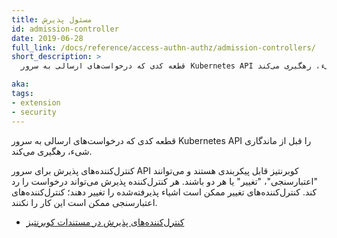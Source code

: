 ```yaml
---
title: مسئول پذیرش
id: admission-controller
date: 2019-06-28
full_link: /docs/reference/access-authn-authz/admission-controllers/
short_description: >
  قطعه کدی که درخواست‌های ارسالی به سرور Kubernetes API را قبل از ماندگاری شیء، رهگیری می‌کند.

aka:
tags:
- extension
- security
---
```

قطعه کدی که درخواست‌های ارسالی به سرور Kubernetes API را قبل از ماندگاری شیء، رهگیری می‌کند.

<!--more-->

کنترل‌کننده‌های پذیرش برای سرور API کوبرنتیز قابل پیکربندی هستند و می‌توانند "اعتبارسنجی"، "تغییر" یا هر دو باشند. هر کنترل‌کننده پذیرش می‌تواند درخواست را رد کند. کنترل‌کننده‌های تغییر ممکن است اشیاء پذیرفته‌شده را تغییر دهند؛ کنترل‌کننده‌های اعتبارسنجی ممکن است این کار را نکنند.

* [کنترل‌کننده‌های پذیرش در مستندات کوبرنتیز](/docs/reference/access-authn-authz/admission-controllers/)